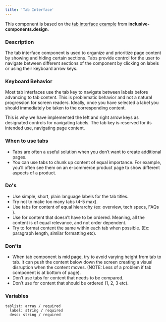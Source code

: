 ```yaml
---
title: 'Tab Interface'
---
```


This component is based on the [tab interface example](https://inclusive-components.design/tabbed-interfaces/#truetabbedinterfaces) from **inclusive-components.design**.

### Description
The tab interface component is used to organize and prioritize page content by showing and hiding certain sections. Tabs provide control for the user to navigate between different sections of the component by clicking on labels or using their keyboard arrow keys.

### Keyboard Behavior
Most tab interfaces use the tab key to navigate between labels before advancing to tab content. This is problematic behavior and not a natural progression for screen readers. Ideally, once you have selected a label you should immediately be taken to the corresponding content.

This is why we have implemented the left and right arrow keys as designated controls for navigating labels. The tab key is reserved for its intended use, navigating page content.

### When to use tabs
* Tabs are often a useful solution when you don’t want to create additional pages.
* You can use tabs to chunk up content of equal importance. For example, you’ll often see them on an e-commerce product page to show different aspects of a product.

### Do's
* Use simple, short, plain language labels for the tab titles.
* Try not to make too many tabs (4-5 max).
* Use tabs for content of equal hierarchy (ex: overview, tech specs, FAQs ).
* Use for content that doesn’t have to be ordered. Meaning, all the content is of equal relevance, and not order dependent.
* Try to format content the same within each tab when possible. (Ex: paragraph length, similar formatting etc).

### Don'ts
* When tab component is mid page, try to avoid varying height from tab to tab. It can push the content below down the screen creating a visual disruption when the content moves. (NOTE: Less of a problem if tab component is at bottom of page).
* Don’t use tabs for content that needs to be compared.
* Don’t use for content that should be ordered (1, 2, 3 etc).

### Variables
~~~
tablist: array / required
  label: string / required
  desc: string / required
~~~
